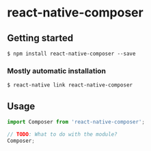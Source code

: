 # react-native-composer

## Getting started

`$ npm install react-native-composer --save`

### Mostly automatic installation

`$ react-native link react-native-composer`

## Usage
```javascript
import Composer from 'react-native-composer';

// TODO: What to do with the module?
Composer;
```
